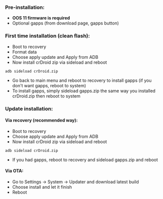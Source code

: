 ### Pre-installation:

* **OOS 11 firmware is required**
* Optional gapps (from download page, gapps button)


### First time installation (clean flash):
* Boot to recovery
* Format data
* Choose apply update and Apply from ADB
* Now install crDroid zip via sideload and reboot

```
adb sideload crDroid.zip
```
* Go back to main menu and reboot to recovery to install gapps (if you don't want gapps, reboot to system)
* To install gapps, simply sideload gapps.zip the same way you installed crDroid.zip then reboot to system

### Update installation:
#### Via recovery (recommended way):
* Boot to recovery
* Choose apply update and Apply from ADB
* Now install crDroid zip via sideload and reboot

```
adb sideload crDroid.zip
```
* If you had gapps, reboot to recovery and sideload gapps.zip and reboot

#### Via OTA:
* Go to Settings -> System -> Updater and download latest build
* Choose install and let it finish
* Reboot